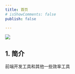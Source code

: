 ```yaml
---
title: 首页
# isShowComments: false
publish: false

---
```


![](https://tva1.sinaimg.cn/large/0081Kckwly1gk8xbu57b0j30m808caa3.jpg)


## 1. 简介

前端开发工具和其他一些效率工具

